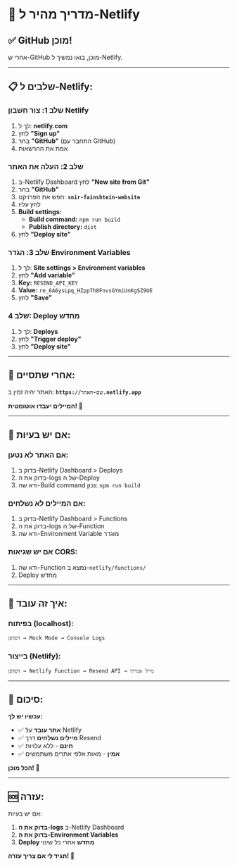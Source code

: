 # 🚀 מדריך מהיר ל-Netlify

## ✅ GitHub מוכן!

אחרי ש-GitHub מוכן, בואו נמשיך ל-Netlify.

---

## 📋 שלבים ל-Netlify:

### **שלב 1: צור חשבון Netlify**
1. לך ל: **netlify.com**
2. לחץ **"Sign up"**
3. בחר **"GitHub"** (התחבר עם GitHub)
4. אמת את ההרשאות

### **שלב 2: העלה את האתר**
1. ב-Netlify Dashboard לחץ **"New site from Git"**
2. בחר **"GitHub"**
3. חפש את הפרויקט: **`snir-fainshtein-website`**
4. לחץ עליו
5. **Build settings:**
   - **Build command:** `npm run build`
   - **Publish directory:** `dist`
6. לחץ **"Deploy site"**

### **שלב 3: הגדר Environment Variables**
1. לך ל: **Site settings > Environment variables**
2. לחץ **"Add variable"**
3. **Key:** `RESEND_API_KEY`
4. **Value:** `re_6A6ysLpq_HZpp7h8FnvsGYmiUnKgSZ9UE`
5. לחץ **"Save"**

### **שלב 4: Deploy מחדש**
1. לך ל: **Deploys**
2. לחץ **"Trigger deploy"**
3. לחץ **"Deploy site"**

---

## 🎯 **אחרי שתסיים:**

האתר יהיה זמין ב:
**`https://שם-האתר.netlify.app`**

**המיילים יעבדו אוטומטית! 📧**

---

## 🔧 **אם יש בעיות:**

### **אם האתר לא נטען:**
1. בדוק ב-Netlify Dashboard > Deploys
2. בדוק את ה-logs של ה-Deploy
3. ודא שה-Build command נכון: `npm run build`

### **אם המיילים לא נשלחים:**
1. בדוק ב-Netlify Dashboard > Functions
2. בדוק את ה-logs של ה-Function
3. ודא שה-Environment Variable מוגדר

### **אם יש שגיאות CORS:**
1. ודא שה-Function נמצא ב-`netlify/functions/`
2. Deploy מחדש

---

## 📧 **איך זה עובד:**

### **בפיתוח (localhost):**
```
דפדפן → Mock Mode → Console Logs
```

### **בייצור (Netlify):**
```
דפדפן → Netlify Function → Resend API → מייל אמיתי
```

---

## 🎉 **סיכום:**

**עכשיו יש לך:**
- ✅ **אתר עובד** על Netlify
- ✅ **מיילים נשלחים** דרך Resend
- ✅ **חינם** - ללא עלויות
- ✅ **אמין** - מאות אלפי אתרים משתמשים

**הכל מוכן! 🚀**

---

## 🆘 **עזרה:**

אם יש בעיות:
1. **בדוק את ה-logs** ב-Netlify Dashboard
2. **בדוק את ה-Environment Variables**
3. **Deploy מחדש** אחרי כל שינוי

**תגיד לי אם צריך עזרה! 🎯**
